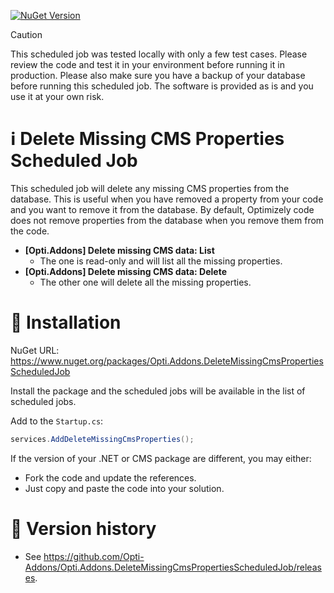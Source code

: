 [![NuGet Version](https://img.shields.io/nuget/v/Opti.Addons.DeleteMissingCmsPropertiesScheduledJob)](https://www.nuget.org/packages/Opti.Addons.DeleteMissingCmsPropertiesScheduledJob)

> [!CAUTION]
> This scheduled job was tested locally with only a few test cases. Please review the code and test it in your environment before running it in production. Please also make sure you have a backup of your database before running this scheduled job.
> The software is provided as is and you use it at your own risk.

# ℹ️ Delete Missing CMS Properties Scheduled Job

This scheduled job will delete any missing CMS properties from the database. This is useful when you have removed a property from your code and you want to remove it from the database. By default, Optimizely code does not remove properties from the database when you remove them from the code.

* **[Opti.Addons] Delete missing CMS data: List**
  * The one is read-only and will list all the missing properties.
* **[Opti.Addons] Delete missing CMS data: Delete**
  * The other one will delete all the missing properties.

# 🚀 Installation

NuGet URL: https://www.nuget.org/packages/Opti.Addons.DeleteMissingCmsPropertiesScheduledJob

Install the package and the scheduled jobs will be available in the list of scheduled jobs.

Add to the `Startup.cs`:

```csharp
services.AddDeleteMissingCmsProperties();
```

If the version of your .NET or CMS package are different, you may either:

* Fork the code and update the references.
* Just copy and paste the code into your solution.

# 📃 Version history

* See https://github.com/Opti-Addons/Opti.Addons.DeleteMissingCmsPropertiesScheduledJob/releases.
